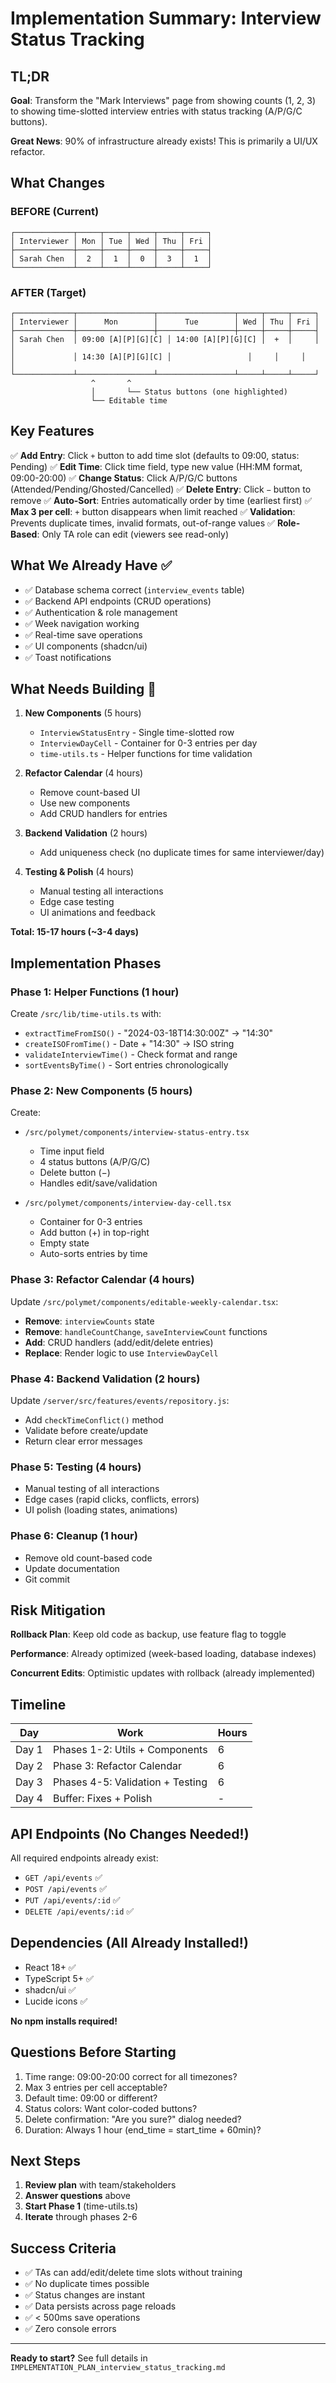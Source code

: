 # Implementation Summary: Interview Status Tracking

## TL;DR

**Goal**: Transform the "Mark Interviews" page from showing counts (1, 2, 3) to showing time-slotted interview entries with status tracking (A/P/G/C buttons).

**Great News**: 90% of infrastructure already exists! This is primarily a UI/UX refactor.

## What Changes

### BEFORE (Current)
```
┌─────────────┬─────┬─────┬─────┬─────┬─────┐
│ Interviewer │ Mon │ Tue │ Wed │ Thu │ Fri │
├─────────────┼─────┼─────┼─────┼─────┼─────┤
│ Sarah Chen  │  2  │  1  │  0  │  3  │  1  │
└─────────────┴─────┴─────┴─────┴─────┴─────┘
```

### AFTER (Target)
```
┌─────────────┬─────────────────┬─────────────────┬─────┬─────┬─────┐
│ Interviewer │      Mon        │      Tue        │ Wed │ Thu │ Fri │
├─────────────┼─────────────────┼─────────────────┼─────┼─────┼─────┤
│ Sarah Chen  │ 09:00 [A][P][G][C] │ 14:00 [A][P][G][C] │  +  │     │     │
│             │ 14:30 [A][P][G][C] │                 │     │     │     │
└─────────────┴─────────────────┴─────────────────┴─────┴─────┴─────┘
                  ^       ^
                  │       └── Status buttons (one highlighted)
                  └── Editable time
```

## Key Features

✅ **Add Entry**: Click `+` button to add time slot (defaults to 09:00, status: Pending)
✅ **Edit Time**: Click time field, type new value (HH:MM format, 09:00-20:00)
✅ **Change Status**: Click A/P/G/C buttons (Attended/Pending/Ghosted/Cancelled)
✅ **Delete Entry**: Click `−` button to remove
✅ **Auto-Sort**: Entries automatically order by time (earliest first)
✅ **Max 3 per cell**: `+` button disappears when limit reached
✅ **Validation**: Prevents duplicate times, invalid formats, out-of-range values
✅ **Role-Based**: Only TA role can edit (viewers see read-only)

## What We Already Have ✅

- ✅ Database schema correct (`interview_events` table)
- ✅ Backend API endpoints (CRUD operations)
- ✅ Authentication & role management
- ✅ Week navigation working
- ✅ Real-time save operations
- ✅ UI components (shadcn/ui)
- ✅ Toast notifications

## What Needs Building 🔨

1. **New Components** (5 hours)
   - `InterviewStatusEntry` - Single time-slotted row
   - `InterviewDayCell` - Container for 0-3 entries per day
   - `time-utils.ts` - Helper functions for time validation

2. **Refactor Calendar** (4 hours)
   - Remove count-based UI
   - Use new components
   - Add CRUD handlers for entries

3. **Backend Validation** (2 hours)
   - Add uniqueness check (no duplicate times for same interviewer/day)

4. **Testing & Polish** (4 hours)
   - Manual testing all interactions
   - Edge case testing
   - UI animations and feedback

**Total: 15-17 hours (~3-4 days)**

## Implementation Phases

### Phase 1: Helper Functions (1 hour)
Create `/src/lib/time-utils.ts` with:
- `extractTimeFromISO()` - "2024-03-18T14:30:00Z" → "14:30"
- `createISOFromTime()` - Date + "14:30" → ISO string
- `validateInterviewTime()` - Check format and range
- `sortEventsByTime()` - Sort entries chronologically

### Phase 2: New Components (5 hours)
Create:
- `/src/polymet/components/interview-status-entry.tsx`
  - Time input field
  - 4 status buttons (A/P/G/C)
  - Delete button (−)
  - Handles edit/save/validation

- `/src/polymet/components/interview-day-cell.tsx`
  - Container for 0-3 entries
  - Add button (+) in top-right
  - Empty state
  - Auto-sorts entries by time

### Phase 3: Refactor Calendar (4 hours)
Update `/src/polymet/components/editable-weekly-calendar.tsx`:
- **Remove**: `interviewCounts` state
- **Remove**: `handleCountChange`, `saveInterviewCount` functions
- **Add**: CRUD handlers (add/edit/delete entries)
- **Replace**: Render logic to use `InterviewDayCell`

### Phase 4: Backend Validation (2 hours)
Update `/server/src/features/events/repository.js`:
- Add `checkTimeConflict()` method
- Validate before create/update
- Return clear error messages

### Phase 5: Testing (4 hours)
- Manual testing of all interactions
- Edge cases (rapid clicks, conflicts, errors)
- UI polish (loading states, animations)

### Phase 6: Cleanup (1 hour)
- Remove old count-based code
- Update documentation
- Git commit

## Risk Mitigation

**Rollback Plan**: Keep old code as backup, use feature flag to toggle

**Performance**: Already optimized (week-based loading, database indexes)

**Concurrent Edits**: Optimistic updates with rollback (already implemented)

## Timeline

| Day | Work | Hours |
|-----|------|-------|
| Day 1 | Phases 1-2: Utils + Components | 6 |
| Day 2 | Phase 3: Refactor Calendar | 6 |
| Day 3 | Phases 4-5: Validation + Testing | 6 |
| Day 4 | Buffer: Fixes + Polish | - |

## API Endpoints (No Changes Needed!)

All required endpoints already exist:
- `GET /api/events` ✅
- `POST /api/events` ✅
- `PUT /api/events/:id` ✅
- `DELETE /api/events/:id` ✅

## Dependencies (All Already Installed!)

- React 18+ ✅
- TypeScript 5+ ✅
- shadcn/ui ✅
- Lucide icons ✅

**No npm installs required!**

## Questions Before Starting

1. Time range: 09:00-20:00 correct for all timezones?
2. Max 3 entries per cell acceptable?
3. Default time: 09:00 or different?
4. Status colors: Want color-coded buttons?
5. Delete confirmation: "Are you sure?" dialog needed?
6. Duration: Always 1 hour (end_time = start_time + 60min)?

## Next Steps

1. **Review plan** with team/stakeholders
2. **Answer questions** above
3. **Start Phase 1** (time-utils.ts)
4. **Iterate** through phases 2-6

## Success Criteria

- ✅ TAs can add/edit/delete time slots without training
- ✅ No duplicate times possible
- ✅ Status changes are instant
- ✅ Data persists across page reloads
- ✅ < 500ms save operations
- ✅ Zero console errors

---

**Ready to start?** See full details in `IMPLEMENTATION_PLAN_interview_status_tracking.md`
